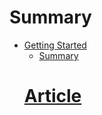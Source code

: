 # Summary


* [Getting Started](getting_started.md)
    * [Summary](summary.md)
    # [Article](article.md)